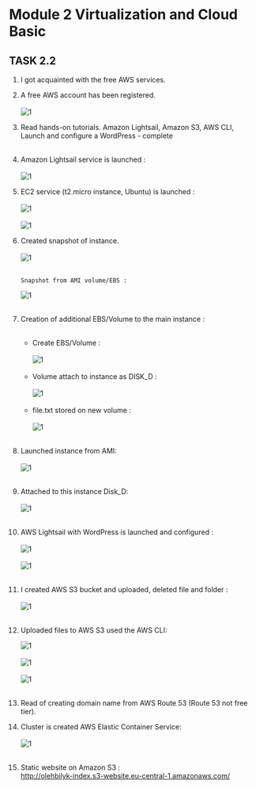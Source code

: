 # Module 2 Virtualization and Cloud Basic

## TASK 2.2

1.  I got acquainted with the free AWS services.
2.  A free AWS account has been registered.</br></br>
    ![1](./screenshots/1.png)</br>

3.  Read hands-on tutorials. Amazon Lightsail, Amazon S3, AWS CLI, Launch and configure a WordPress - complete</br></br>

4.  Amazon Lightsail service is launched :</br></br>
    ![1](./screenshots/4.png)</br>

5.  EC2 service (t2.micro instance, Ubuntu) is launched :</br></br>
    ![1](./screenshots/5.png)</br></br>
    ![1](./screenshots/5.1.png)</br>

6.  Created snapshot of instance.</br></br>
    ![1](./screenshots/6.png)</br></br>

        Snapshot from AMI volume/EBS :

    ![1](./screenshots/6.1.png)</br></br>

7.  Creation of additional EBS/Volume to the main instance :</br></br>

    - Create EBS/Volume :</br></br>
      ![1](./screenshots/7.png)</br></br>
    - Volume attach to instance as DISK_D :</br></br>
      ![1](./screenshots/7.1.png)</br></br>
    - file.txt stored on new volume :</br></br>
      ![1](./screenshots/7.2.png)</br></br>

8.  Launched instance from AMI:</br></br>
    ![1](./screenshots/8.png)</br></br>

9.  Attached to this instance Disk_D:</br></br>
    ![1](./screenshots/9.png)</br></br>

10. AWS Lightsail with WordPress is launched and configured :</br></br>
    ![1](./screenshots/4.png)</br></br>
    ![1](./screenshots/10.1.png)</br></br>

11. I created AWS S3 bucket and uploaded, deleted file and folder :</br></br>
    ![1](./screenshots/11.png)</br></br>

12. Uploaded files to AWS S3 used the AWS CLI:</br>

    ![1](./screenshots/12.png)</br></br>
    ![1](./screenshots/12.1.png)</br></br>
    ![1](./screenshots/12.2.png)</br></br>

13. Read of creating domain name from AWS Route 53 (Route 53 not free tier).
14. Cluster is created AWS Elastic Container Service:</br></br>
    ![1](./screenshots/14.png)</br></br>

15. Static website on Amazon S3 :</br>
    http://olehbilyk-index.s3-website.eu-central-1.amazonaws.com/

